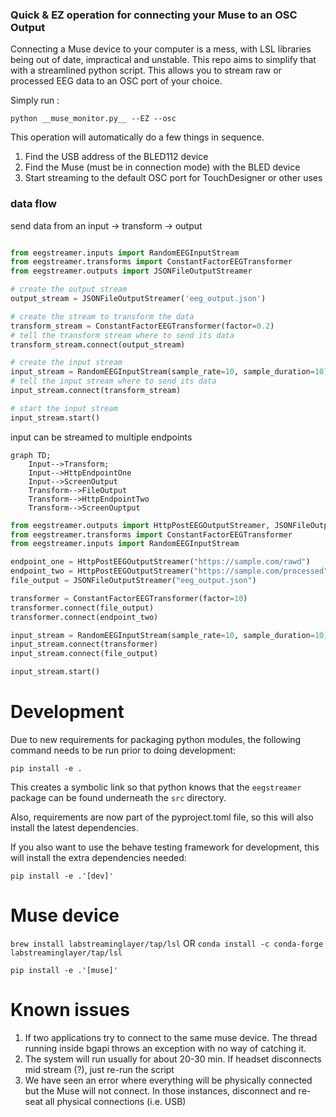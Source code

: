 ### Quick & EZ operation for connecting your Muse to an OSC Output

Connecting a Muse device to your computer is a mess, with LSL libraries being out of date, impractical and unstable. This repo aims to simplify that with a streamlined python script.  This allows you to stream raw or processed EEG data to an OSC port of your choice. 


Simply run : 

`python __muse_monitor.py__ --EZ --osc`

This operation will automatically do a few things in sequence. 

1.  Find the USB address of the BLED112 device
2.  Find the Muse (must be in connection mode) with the BLED device
3.  Start streaming to the default OSC port for TouchDesigner or other uses


### data flow

send data from an input -> transform -> output

```python

from eegstreamer.inputs import RandomEEGInputStream
from eegstreamer.transforms import ConstantFactorEEGTransformer
from eegstreamer.outputs import JSONFileOutputStreamer

# create the output stream
output_stream = JSONFileOutputStreamer('eeg_output.json')

# create the stream to transform the data
transform_stream = ConstantFactorEEGTransformer(factor=0.2)
# tell the transform stream where to send its data
transform_stream.connect(output_stream)

# create the input stream
input_stream = RandomEEGInputStream(sample_rate=10, sample_duration=10)
# tell the input stream where to send its data
input_stream.connect(transform_stream)

# start the input stream
input_stream.start()
```

input can be streamed to multiple endpoints

```mermaid
graph TD;
    Input-->Transform;
    Input-->HttpEndpointOne
    Input-->ScreenOutput
    Transform-->FileOutput
    Transform-->HttpEndpointTwo
    Transform-->ScreenOuptput
```

```python
from eegstreamer.outputs import HttpPostEEGOutputStreamer, JSONFileOutputStreamer
from eegstreamer.transforms import ConstantFactorEEGTransformer
from eegstreamer.inputs import RandomEEGInputStream

endpoint_one = HttpPostEEGOutputStreamer("https://sample.com/rawd")
endpoint_two = HttpPostEEGOutputStreamer("https://sample.com/processed")
file_output = JSONFileOutputStreamer("eeg_output.json")

transformer = ConstantFactorEEGTransformer(factor=10)
transformer.connect(file_output)
transformer.connect(endpoint_two)

input_stream = RandomEEGInputStream(sample_rate=10, sample_duration=10)
input_stream.connect(transformer)
input_stream.connect(file_output)

input_stream.start()
```

# Development

Due to new requirements for packaging python modules, the following command needs to be run
prior to doing development:

`pip install -e .`

This creates a symbolic link so that python knows that the `eegstreamer` package
can be found underneath the `src` directory.

Also, requirements are now part of the pyproject.toml file, so this will
also install the latest dependencies.


If you also want to use the behave testing framework for development, this will
install the extra dependencies needed:

`pip install -e .'[dev]'`

# Muse device

`brew install labstreaminglayer/tap/lsl` 
OR 
`conda install -c conda-forge labstreaminglayer/tap/lsl`

`pip install -e .'[muse]'`

# Known issues

1. If two applications try to connect to the same muse device. The thread running inside bgapi throws an exception with no way of catching it.
2. The system will run usually for about 20-30 min. If headset disconnects mid stream (?), just re-run the script
3. We have seen an error where everything will be physically connected but the Muse will not connect. In those instances, disconnect and re-seat all physical connections (i.e. USB) 
